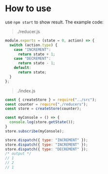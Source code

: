# How to use 
use `npm start` to show result.
The example code:
> ./reducer.js
```js
module.exports = (state = 0, action) => {
  switch (action.type) {
    case "INCREMENT":
      return state + 1;
    case "DECREMENT":
      return state - 1;
    default:
      return state;
  }
};
```
> ./index.js
```js
const { createStore } = require("../src");
const counter = require("./reducers");
const store = createStore(counter);

const myConsole = () => {
  console.log(store.getState());
}
store.subscribe(myConsole);

store.dispatch({ type: "INCREMENT" });
store.dispatch({ type: "INCREMENT" });
store.dispatch({ type: "DECREMENT" });
/* output */
// 1
// 2
// 1
```